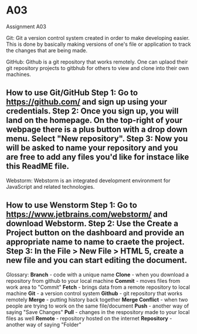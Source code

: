 # A03
Assignment A03

Git:
Git a version control system created in order to make developing easier. This is done by basically making versions of one's file or application to track the changes that are being made. 

GitHub:
Github is a git repository that works remotely. One can uplaod their git repository projects to gitbhub for others to view and clone into their own machines. 

How to use Git/GitHub
Step 1: Go to https://github.com/ and sign up using your credentials. 
Step 2: Once you sign up, you will land on the homepage. On the top-right of your webpage there is a plus button with a drop down menu. Select "New repository".
Step 3: Now you will be asked to name your repository and you are free to add any files you'd like for instace like this ReadME file. 
-----------------------------------------------------------------------------------------------------------------

Webstorm: Webstorm is an integrated development environment for JavaScript and related technologies.

How to use Wenstorm
Step 1: Go to https://www.jetbrains.com/webstorm/ and download Webstorm.
Step 2: Use the Create a Project button on the dashboard and provide an appropriate name to name to craete the project. 
Step 3: In the File > New File > HTML 5, create a new file and you can start editing the document. 
-----------------------------------------------------------------------------------------------------------------

Glossary:
**Branch** - code with a unique name 
**Clone** - when you download a repository from github to your local machine 
**Commit** - moves files from work area to "Commit"
**Fetch** - brings data from a remote repository to local machine
**Git** - a version control system
**Github** - git repository that works remotely
**Merge** - putting history back together
**Merge Conflict** - when two people are trying to work on the same file/document
**Push** - another way of saying "Save Changes"
**Pull** - changes in the respository made to your local files as well
**Remote** - repository hosted on the internet
**Repository** - another way of saying "Folder"
